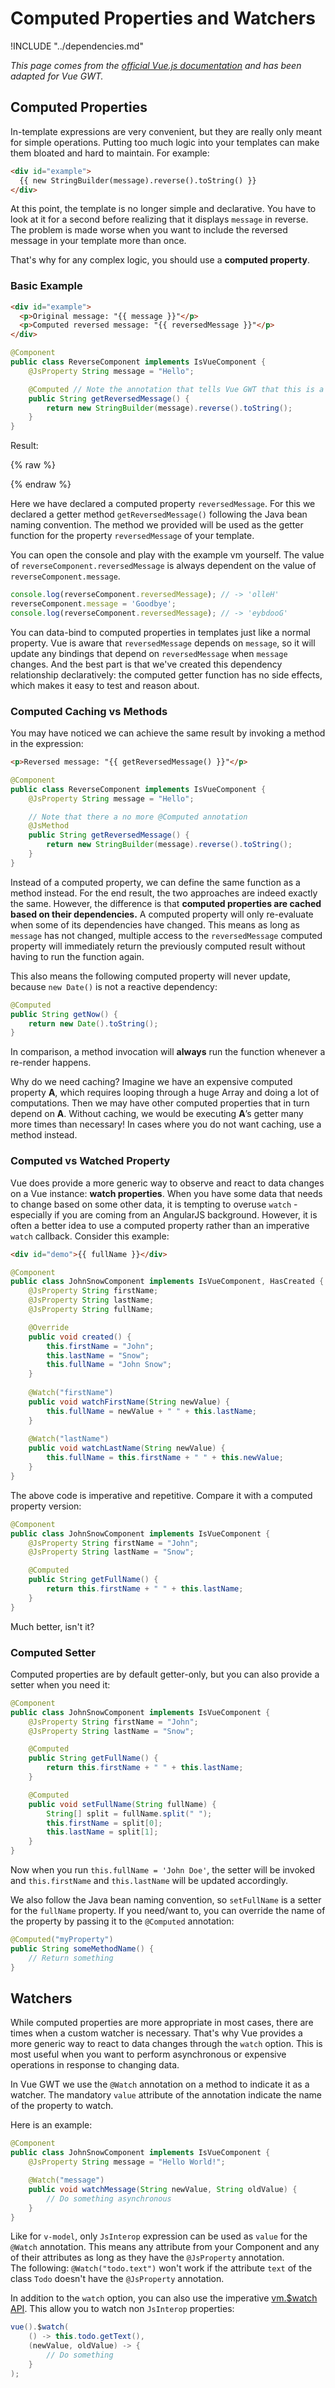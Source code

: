 # Computed Properties and Watchers

!INCLUDE "../dependencies.md"

*This page comes from the [official Vue.js documentation](https://vuejs.org/v2/guide/computed.html) and has been adapted for Vue GWT.*

## Computed Properties

In-template expressions are very convenient, but they are really only meant for simple operations.
Putting too much logic into your templates can make them bloated and hard to maintain. For example:

```html
<div id="example">
  {{ new StringBuilder(message).reverse().toString() }}
</div>
```

At this point, the template is no longer simple and declarative.
You have to look at it for a second before realizing that it displays `message` in reverse.
The problem is made worse when you want to include the reversed message in your template more than once.

That's why for any complex logic, you should use a **computed property**.

### Basic Example

```html
<div id="example">
  <p>Original message: "{{ message }}"</p>
  <p>Computed reversed message: "{{ reversedMessage }}"</p>
</div>
```

```java
@Component
public class ReverseComponent implements IsVueComponent {
    @JsProperty String message = "Hello";

    @Computed // Note the annotation that tells Vue GWT that this is a Computed Properties
    public String getReversedMessage() {
        return new StringBuilder(message).reverse().toString();
    }
}
```

Result:

{% raw %}
<div class="example-container" data-name="reverseComponent">
    <span id="reverseComponent"></span>
</div>
{% endraw %}

Here we have declared a computed property `reversedMessage`.
For this we declared a getter method `getReversedMessage()` following the Java bean naming convention.
The method we provided will be used as the getter function for the property `reversedMessage` of your template.

You can open the console and play with the example vm yourself.
The value of `reverseComponent.reversedMessage` is always dependent on the value of `reverseComponent.message`.

```js
console.log(reverseComponent.reversedMessage); // -> 'olleH'
reverseComponent.message = 'Goodbye';
console.log(reverseComponent.reversedMessage); // -> 'eybdooG'
```

You can data-bind to computed properties in templates just like a normal property.
Vue is aware that `reversedMessage` depends on `message`, so it will update any bindings that depend on `reversedMessage` when `message` changes.
And the best part is that we've created this dependency relationship declaratively: the computed getter function has no side effects, which makes it easy to test and reason about.

### Computed Caching vs Methods

You may have noticed we can achieve the same result by invoking a method in the expression:

```html
<p>Reversed message: "{{ getReversedMessage() }}"</p>
```

```java
@Component
public class ReverseComponent implements IsVueComponent {
    @JsProperty String message = "Hello";

    // Note that there a no more @Computed annotation
    @JsMethod
    public String getReversedMessage() {
        return new StringBuilder(message).reverse().toString();
    }
}
```

Instead of a computed property, we can define the same function as a method instead.
For the end result, the two approaches are indeed exactly the same.
However, the difference is that **computed properties are cached based on their dependencies.**
A computed property will only re-evaluate when some of its dependencies have changed.
This means as long as `message` has not changed, multiple access to the `reversedMessage` computed property will immediately return the previously computed result without having to run the function again.

This also means the following computed property will never update, because `new Date()` is not a reactive dependency:

```java
@Computed
public String getNow() {
    return new Date().toString();
}
```

In comparison, a method invocation will **always** run the function whenever a re-render happens.

Why do we need caching?
Imagine we have an expensive computed property **A**, which requires looping through a huge Array and doing a lot of computations.
Then we may have other computed properties that in turn depend on **A**.
Without caching, we would be executing **A**’s getter many more times than necessary!
In cases where you do not want caching, use a method instead.

### Computed vs Watched Property

Vue does provide a more generic way to observe and react to data changes on a Vue instance: **watch properties**.
When you have some data that needs to change based on some other data, it is tempting to overuse `watch` - especially if you are coming from an AngularJS background.
However, it is often a better idea to use a computed property rather than an imperative `watch` callback. Consider this example:

```html
<div id="demo">{{ fullName }}</div>
```

```java
@Component
public class JohnSnowComponent implements IsVueComponent, HasCreated {
    @JsProperty String firstName;
    @JsProperty String lastName;
    @JsProperty String fullName;

    @Override
    public void created() {
        this.firstName = "John";
        this.lastName = "Snow";
        this.fullName = "John Snow";
    }
    
    @Watch("firstName")
    public void watchFirstName(String newValue) {
        this.fullName = newValue + " " + this.lastName;
    }
    
    @Watch("lastName")
    public void watchLastName(String newValue) {
        this.fullName = this.firstName + " " + this.newValue;
    }
}
```

The above code is imperative and repetitive. Compare it with a computed property version:

```java
@Component
public class JohnSnowComponent implements IsVueComponent {
    @JsProperty String firstName = "John";
    @JsProperty String lastName = "Snow";

    @Computed
    public String getFullName() {
        return this.firstName + " " + this.lastName;
    }
}
```

Much better, isn't it?

### Computed Setter

Computed properties are by default getter-only, but you can also provide a setter when you need it:

```java
@Component
public class JohnSnowComponent implements IsVueComponent {
    @JsProperty String firstName = "John";
    @JsProperty String lastName = "Snow";

    @Computed
    public String getFullName() {
        return this.firstName + " " + this.lastName;
    }

    @Computed
    public void setFullName(String fullName) {
        String[] split = fullName.split(" ");
        this.firstName = split[0];
        this.lastName = split[1];
    }
}
```

Now when you run `this.fullName = 'John Doe'`, the setter will be invoked and `this.firstName` and `this.lastName` will be updated accordingly.

We also follow the Java bean naming convention, so `setFullName` is a setter for the `fullName` property.
If you need/want to, you can override the name of the property by passing it to the `@Computed` annotation:
```java
@Computed("myProperty")
public String someMethodName() {
    // Return something
}
```

## Watchers

While computed properties are more appropriate in most cases, there are times when a custom watcher is necessary.
That's why Vue provides a more generic way to react to data changes through the `watch` option.
This is most useful when you want to perform asynchronous or expensive operations in response to changing data.

In Vue GWT we use the `@Watch` annotation on a method to indicate it as a watcher.
The mandatory `value` attribute of the annotation indicate the name of the property to watch.

Here is an example:
```java
@Component
public class JohnSnowComponent implements IsVueComponent {
    @JsProperty String message = "Hello World!";

    @Watch("message")
    public void watchMessage(String newValue, String oldValue) {
        // Do something asynchronous
    }
}
```

<p class="warning-panel">
    Like for <code>v-model</code>, only <code>JsInterop</code> expression can be used as <code>value</code> for the <code>@Watch</code> annotation.
    This means any attribute from your Component and any of their attributes as long as they have the <code>@JsProperty</code> annotation.<br/>
    The following: <code>@Watch("todo.text")</code> won't work if the attribute <code>text</code> of the class <code>Todo</code> doesn't have the <code>@JsProperty</code> annotation.
</p>

In addition to the `watch` option, you can also use the imperative [vm.$watch API](https://vuejs.org/v2/api/#vm-watch).
This allow you to watch non `JsInterop` properties:
```java
vue().$watch(
    () -> this.todo.getText(),
    (newValue, oldValue) -> {
        // Do something
    }
);
```